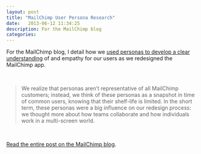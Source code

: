 ```yaml
---
layout: post
title: "MailChimp User Persona Research"
date:   2013-06-12 11:34:25
description: For the MailChimp blog
categories:
---
```

For the MailChimp blog, I detail how we [used personas to develop a clear understanding](https://blog.mailchimp.com/new-mailchimp-user-persona-research/) of and empathy for our users as we redesigned the MailChimp app.

<br />

>We realize that personas aren’t representative of all MailChimp customers; instead, we think of these personas as a snapshot in time of common users, knowing that their shelf-life is limited. In the short term, these personas were a big influence on our redesign process: we thought more about how teams collaborate and how individuals work in a multi-screen world.

<br />

[Read the entire post on the MailChimp blog](https://blog.mailchimp.com/new-mailchimp-user-persona-research/).
